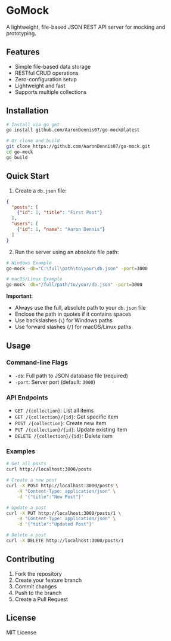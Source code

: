 # GoMock

A lightweight, file-based JSON REST API server for mocking and prototyping.

## Features

- Simple file-based data storage
- RESTful CRUD operations
- Zero-configuration setup
- Lightweight and fast
- Supports multiple collections

## Installation

```bash
# Install via go get
go install github.com/AaronDennis07/go-mock@latest

# Or clone and build
git clone https://github.com/AaronDennis07/go-mock.git
cd go-mock
go build
```

## Quick Start

1. Create a `db.json` file:
```json
{
  "posts": [
    {"id": 1, "title": "First Post"}
  ],
  "users": [
    {"id": 1, "name": "Aaron Dennis"}
  ]
}
```

2. Run the server using an absolute file path:
```bash
# Windows Example
go-mock -db="C:\full\path\to\your\db.json" -port=3000

# macOS/Linux Example
go-mock -db="/full/path/to/your/db.json" -port=3000
```

**Important**: 
- Always use the full, absolute path to your `db.json` file
- Enclose the path in quotes if it contains spaces
- Use backslashes (`\`) for Windows paths
- Use forward slashes (`/`) for macOS/Linux paths

## Usage

### Command-line Flags
- `-db`: Full path to JSON database file (required)
- `-port`: Server port (default: `3000`)

### API Endpoints
- `GET /{collection}`: List all items
- `GET /{collection}/{id}`: Get specific item
- `POST /{collection}`: Create new item
- `PUT /{collection}/{id}`: Update existing item
- `DELETE /{collection}/{id}`: Delete item

### Examples
```bash
# Get all posts
curl http://localhost:3000/posts

# Create a new post
curl -X POST http://localhost:3000/posts \
    -H "Content-Type: application/json" \
    -d '{"title":"New Post"}'

# Update a post
curl -X PUT http://localhost:3000/posts/1 \
    -H "Content-Type: application/json" \
    -d '{"title":"Updated Post"}'

# Delete a post
curl -X DELETE http://localhost:3000/posts/1
```

## Contributing
1. Fork the repository
2. Create your feature branch
3. Commit changes
4. Push to the branch
5. Create a Pull Request

## License
MIT License